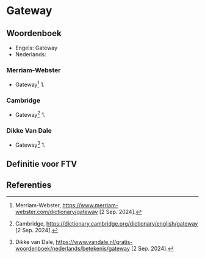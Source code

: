 # Gateway

## Woordenboek

- Engels: Gateway
- Nederlands:

### Merriam-Webster

- Gateway[^1]
  1.

### Cambridge

- Gateway[^2]
  1.

### Dikke Van Dale

- Gateway[^3]
  1.

## Definitie voor FTV

## Referenties

[^1]: Merriam-Webster, https://www.merriam-webster.com/dictionary/gateway [2 Sep. 2024].
[^2]: Cambridge, https://dictionary.cambridge.org/dictionary/english/gateway [2 Sep. 2024].
[^3]: Dikke van Dale, https://www.vandale.nl/gratis-woordenboek/nederlands/betekenis/gateway [2 Sep. 2024].
